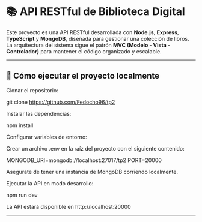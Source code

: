 # 📚 API RESTful de Biblioteca Digital

Este proyecto es una API RESTful desarrollada con **Node.js**, **Express**, **TypeScript** y **MongoDB**, diseñada para gestionar una colección de libros. La arquitectura del sistema sigue el patrón **MVC (Modelo - Vista - Controlador)** para mantener el código organizado y escalable.

---

## 🚀 Cómo ejecutar el proyecto localmente

Clonar el repositorio:

git clone https://github.com/Fedocho96/tp2

Instalar las dependencias:

npm install

Configurar variables de entorno:

Crear un archivo .env en la raíz del proyecto con el siguiente contenido:

MONGODB_URI=mongodb://localhost:27017/tp2
PORT=20000

Asegurate de tener una instancia de MongoDB corriendo localmente.

Ejecutar la API en modo desarrollo:

npm run dev

La API estará disponible en http://localhost:20000

---
